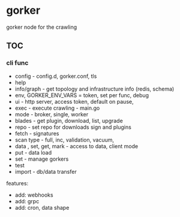 # gorker
gorker node for the crawling

## TOC

### cli func
- config - config.d, gorker.conf, tls
- help
- info/graph - get topology and infrastructure info (redis, schema)
- env, GORKER_ENV_VARS = token, set per func, debug
- ui - http server, access token, default on pause,
- exec - execute crawling - main.go
- mode - broker, single, worker
- blades - get plugin, download, list, upgrade
- repo - set repo for downloads sign and plugins
- fetch - signatures
- scan type - full, inc, validation, vacuum,   
- data , set, get, mark - access to data, client mode
- put - data load
- set - manage gorkers
- test
- import - db/data transfer

features:
- add: webhooks
- add: grpc
- add: cron, data shape
